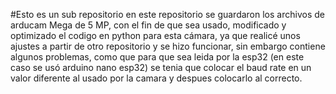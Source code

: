 #Esto es un sub repositorio
en este repositorio se guardaron los archivos de arducam Mega de 5 MP, con el fin de que sea usado, modificado y optimizado el codigo en python para esta cámara, ya que realicé unos ajustes a partir de otro repositorio y se hizo funcionar, sin embargo contiene algunos problemas, como que para que sea leida por la esp32 (en este caso se usó arduino nano esp32) se tenia que colocar el baud rate en un valor diferente al usado por la camara y despues colocarlo al correcto. 
